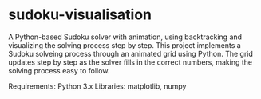 # sudoku-visualisation
A Python-based Sudoku solver with animation, using backtracking and visualizing the solving process step by step.
This project implements a Sudoku solveing process through an animated grid using Python. The grid updates step by step as the solver fills in the correct numbers, making the solving process easy to follow.

Requirements:
Python 3.x
Libraries: matplotlib, numpy
